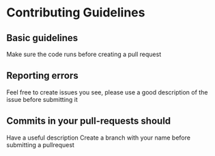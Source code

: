 # Contributing Guidelines


## Basic guidelines

Make sure the code runs before creating a pull request

## Reporting errors

Feel free to create issues you see, please use a good description of the issue before submitting it


## Commits in your pull-requests should
Have a useful description
Create a branch with your name before submitting a pullrequest
